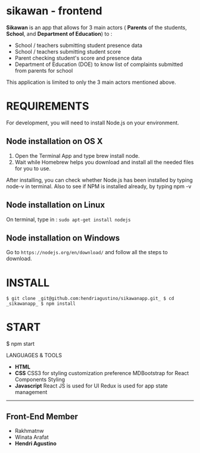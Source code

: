 # sikawan - frontend

**Sikawan** is an app that allows for 3 main actors ( **Parents** of the students, **School**, and **Department of Education**) to :
- School / teachers submitting student presence data
- School / teachers submitting student score
- Parent checking student's score and presence data
- Department of Education (DOE) to know list of complaints submitted from parents for school

This application is limited to only the 3 main actors mentioned above.

# REQUIREMENTS

For development, you will need to install Node.js on your environment.

## Node installation on OS X

1. Open the Terminal App and type brew install node.
2. Wait while Homebrew helps you download and install all the needed files for you to use.

After installing, you can check whether Node.js has been installed by typing node-v in terminal. Also to see if NPM is installed already, by typing npm -v

## Node installation on Linux

On terminal, type in : 
`sudo apt-get install nodejs`

## Node installation on Windows 

Go to `https://nodejs.org/en/download/` and follow all the steps to download.

# INSTALL

`$ git clone _git@github.com:hendriagustino/sikawanapp.git_
$ cd _sikawanapp_
$ npm install`

# START 

$ npm start

LANGUAGES & TOOLS

- **HTML**
- **CSS**
  CSS3 for styling customization preference
  MDBootstrap for React Components Styling
- **Javascript**
  React JS is used for UI 
  Redux is used for app state management

-----------------------------------

## Front-End Member
* Rakhmatnw
* Winata Arafat
* **Hendri Agustino**
